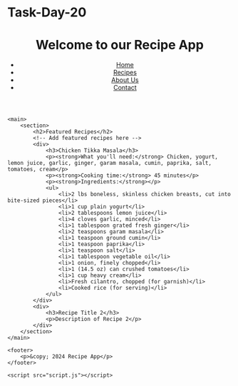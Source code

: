 # Task-Day-20
<!DOCTYPE html>
<html lang="en">

<head>
    <meta charset="UTF-8">
    <meta name="viewport" content="width=device-width, initial-scale=1.0">
    <title>Recipe App</title>
    <link rel="stylesheet" href="style.css">
</head>

<body>
    <header>
        <h1>Welcome to our Recipe App</h1>
        <nav>
            <ul>
                <li><a href="#">Home</a></li>
                <li><a href="#">Recipes</a></li>
                <li><a href="#">About Us</a></li>
                <li><a href="#">Contact</a></li>
            </ul>
        </nav>
    </header>

    <main>
        <section>
            <h2>Featured Recipes</h2>
            <!-- Add featured recipes here -->
            <div>
                <h3>Chicken Tikka Masala</h3>
                <p><strong>What you'll need:</strong> Chicken, yogurt, lemon juice, garlic, ginger, garam masala, cumin, paprika, salt, tomatoes, cream</p>
                <p><strong>Cooking time:</strong> 45 minutes</p>
                <p><strong>Ingredients:</strong></p>
                <ul>
                    <li>2 lbs boneless, skinless chicken breasts, cut into bite-sized pieces</li>
                    <li>1 cup plain yogurt</li>
                    <li>2 tablespoons lemon juice</li>
                    <li>4 cloves garlic, minced</li>
                    <li>1 tablespoon grated fresh ginger</li>
                    <li>2 teaspoons garam masala</li>
                    <li>1 teaspoon ground cumin</li>
                    <li>1 teaspoon paprika</li>
                    <li>1 teaspoon salt</li>
                    <li>1 tablespoon vegetable oil</li>
                    <li>1 onion, finely chopped</li>
                    <li>1 (14.5 oz) can crushed tomatoes</li>
                    <li>1 cup heavy cream</li>
                    <li>Fresh cilantro, chopped (for garnish)</li>
                    <li>Cooked rice (for serving)</li>
                </ul>
            </div>
            <div>
                <h3>Recipe Title 2</h3>
                <p>Description of Recipe 2</p>
            </div>
        </section>
    </main>

    <footer>
        <p>&copy; 2024 Recipe App</p>
    </footer>

    <script src="script.js"></script>
</body>

</html>
